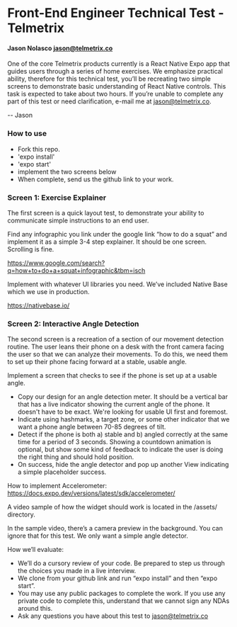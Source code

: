 # Front-End Engineer Technical Test - Telmetrix
#### Jason Nolasco <jason@telmetrix.co>

One of the core Telmetrix products currently is a React Native Expo app that guides users through a series of home exercises. We emphasize practical ability, therefore for this technical test, you’ll be recreating two simple screens to demonstrate basic understanding of React Native controls. This task is expected to take about two hours. If you’re unable to complete any part of this test or need clarification, e-mail me at jason@telmetrix.co. 

-- Jason

### How to use

- Fork this repo.
- 'expo install'
- 'expo start'
- implement the two screens below
- When complete, send us the github link to your work.

### Screen 1: Exercise Explainer

The first screen is a quick layout test, to demonstrate your ability to communicate simple instructions to an end user. 

Find any infographic you link under the google link “how to do a squat” and implement it as a simple 3-4 step explainer. It should be one screen. Scrolling is fine.

https://www.google.com/search?q=how+to+do+a+squat+infographic&tbm=isch

Implement with whatever UI libraries you need. We’ve included Native Base which we use in production.

https://nativebase.io/


### Screen 2: Interactive Angle Detection

The second screen is a recreation of a section of our movement detection routine. The user leans their phone on a desk with the front camera facing the user so that we can analyze their movements. To do this, we need them to set up their phone facing forward at a stable, usable angle.

Implement a screen that checks to see if the phone is set up at a usable angle.

- Copy our design for an angle detection meter. It should be a vertical bar that has a live indicator showing the current angle of the phone. It doesn't have to be exact. We're looking for usable UI first and foremost.
- Indicate using hashmarks, a target zone, or some other indicator that we want a phone angle between 70-85 degrees of tilt.
- Detect if the phone is both a) stable and b) angled correctly at the same time for a period of 3 seconds. Showing a countdown animation is optional, but show some kind of feedback to indicate the user is doing the right thing and should hold position.
- On success, hide the angle detector and pop up another View indicating a simple placeholder success.

How to implement Accelerometer:
https://docs.expo.dev/versions/latest/sdk/accelerometer/

A video sample of how the widget should work is located in the /assets/ directory.

In the sample video, there’s a camera preview in the background. You can ignore that for this test. We only want a simple angle detector.

How we’ll evaluate:

- We’ll do a cursory review of your code. Be prepared to step us through the choices you made in a live interview.
- We clone from your github link and run “expo install” and then “expo start”.
- You may use any public packages to complete the work. If you use any private code to complete this, understand that we cannot sign any NDAs around this.
- Ask any questions you have about this test to jason@telmetrix.co 


